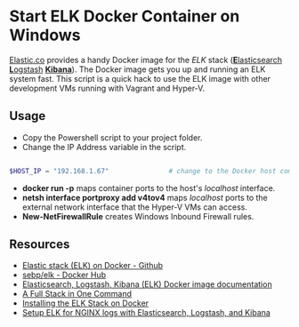 # Start ELK Docker Container on Windows

[Elastic.co](https://www.elastic.co/) provides a handy Docker image for the _ELK_ stack ([**E**lasticsearch](https://www.elastic.co/products/elasticsearch) [**L**ogstash](https://www.elastic.co/products/logstash) [**Kibana**](https://www.elastic.co/products/kibana)). The Docker image gets you up and running an ELK system fast.  This script is a quick hack to use the ELK image with other development VMs running with Vagrant and Hyper-V.

## Usage

* Copy the Powershell script to your project folder.
* Change the IP Address variable in the script.

```powershell

$HOST_IP = "192.168.1.67"               # change to the Docker host computer's IP Address

```

* **docker run -p** maps container ports to the host's _localhost_ interface.
* **netsh interface portproxy add v4tov4** maps _localhost_ ports to the external network interface that the Hyper-V VMs can access.
* **New-NetFirewallRule** creates Windows Inbound Firewall rules.

## Resources

* [Elastic stack (ELK) on Docker - Github](https://github.com/deviantony/docker-elk)
* [sebp/elk - Docker Hub](https://hub.docker.com/r/sebp/elk/)
* [Elasticsearch, Logstash, Kibana (ELK) Docker image documentation](https://elk-docker.readthedocs.io/)
* [A Full Stack in One Command](https://www.elastic.co/blog/a-full-stack-in-one-command)
* [Installing the ELK Stack on Docker](https://logz.io/blog/elk-stack-on-docker/)
* [Setup ELK for NGINX logs with Elasticsearch, Logstash, and Kibana](https://pawelurbanek.com/elk-nginx-logs-setup)
